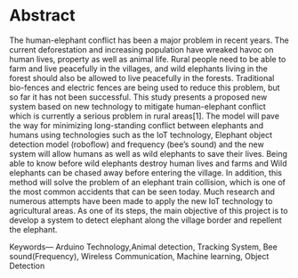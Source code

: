 
# Abstract

The human-elephant conflict has been a major problem in recent years. The current deforestation and increasing population have wreaked havoc on human lives, property as well as animal life. Rural people need to be able to
farm and live peacefully in the villages, and wild elephants living in the forest should also be allowed to live peacefully in the forests. Traditional bio-fences and electric fences are being used to reduce this problem, but so far it has not been successful. This study presents a proposed new system based on new technology to mitigate human-elephant conflict which is currently a serious problem in rural areas[1]. The model will pave the way for minimizing long-standing conflict between elephants and humans using technologies such as the IoT technology, Elephant object detection model (roboflow) and frequency (bee’s sound) and the new system will allow humans
as well as wild elephants to save their lives. Being able to know before wild elephants destroy human lives and farms and Wild elephants can be chased away before entering the village. In addition, this method will solve the problem of an elephant train collision, which is one of the most common accidents that can be seen today. Much research and numerous attempts have been made to apply the new IoT technology to agricultural areas. As one of its steps, the main objective of this project is to develop a system to detect elephant along the village border and repellent the elephant.

Keywords— Arduino Technology,Animal detection, Tracking System, Bee sound(Frequency), Wireless Communication, Machine learning, Object Detection


